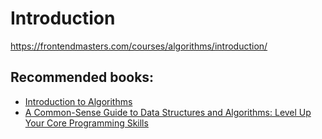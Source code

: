 # Introduction

https://frontendmasters.com/courses/algorithms/introduction/

<!-- DON'T EDIT THIS SECTION, INSTEAD RE-RUN doctoc TO UPDATE -->
<!-- END doctoc generated TOC please keep comment here to allow auto update -->

## Recommended books:

- [Introduction to Algorithms](https://www.goodreads.com/book/show/108986.Introduction_to_Algorithms)
- [A Common-Sense Guide to Data Structures and Algorithms: Level Up Your Core Programming Skills](https://www.goodreads.com/book/show/34695800-a-common-sense-guide-to-data-structures-and-algorithms)
